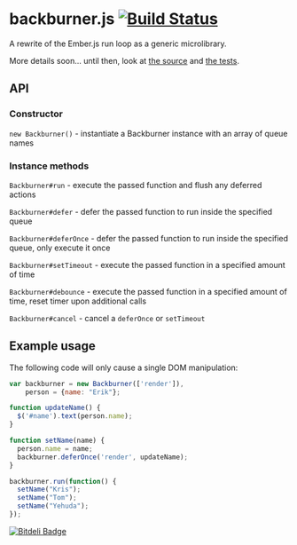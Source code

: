 # backburner.js [![Build Status](https://travis-ci.org/ebryn/backburner.js.png?branch=master)](https://travis-ci.org/ebryn/backburner.js)

A rewrite of the Ember.js run loop as a generic microlibrary.

More details soon... until then, look at [the source](https://github.com/ebryn/backburner.js/blob/master/lib/backburner.js) and [the tests](https://github.com/ebryn/backburner.js/blob/master/test/tests/backburner_test.js).

## API

### Constructor

`new Backburner()` - instantiate a Backburner instance with an array of queue names

### Instance methods

`Backburner#run` - execute the passed function and flush any deferred actions

`Backburner#defer` - defer the passed function to run inside the specified queue

`Backburner#deferOnce` - defer the passed function to run inside the specified queue, only execute it once

`Backburner#setTimeout` - execute the passed function in a specified amount of time

`Backburner#debounce` - execute the passed function in a specified amount of time, reset timer upon additional calls

`Backburner#cancel` - cancel a `deferOnce` or `setTimeout`

## Example usage

The following code will only cause a single DOM manipulation:

```javascript
var backburner = new Backburner(['render']),
    person = {name: "Erik"};

function updateName() {
  $('#name').text(person.name);
}

function setName(name) {
  person.name = name;
  backburner.deferOnce('render', updateName);
}

backburner.run(function() {
  setName("Kris");
  setName("Tom");
  setName("Yehuda");
});
```

[![Bitdeli Badge](https://d2weczhvl823v0.cloudfront.net/ebryn/backburner.js/trend.png)](https://bitdeli.com/free "Bitdeli Badge")
